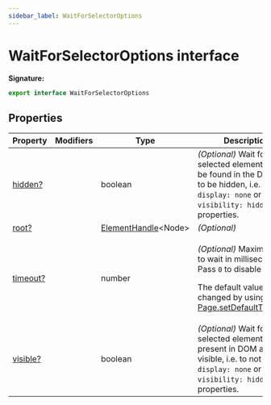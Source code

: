 ```yaml
---
sidebar_label: WaitForSelectorOptions
---
```


# WaitForSelectorOptions interface

**Signature:**

```typescript
export interface WaitForSelectorOptions
```

## Properties

| Property                                                  | Modifiers | Type                                                      | Description                                                                                                                                                                                                              |
| --------------------------------------------------------- | --------- | --------------------------------------------------------- | ------------------------------------------------------------------------------------------------------------------------------------------------------------------------------------------------------------------------ |
| [hidden?](./puppeteer.waitforselectoroptions.hidden.md)   |           | boolean                                                   | <i>(Optional)</i> Wait for the selected element to not be found in the DOM or to be hidden, i.e. have <code>display: none</code> or <code>visibility: hidden</code> CSS properties.                                      |
| [root?](./puppeteer.waitforselectoroptions.root.md)       |           | [ElementHandle](./puppeteer.elementhandle.md)&lt;Node&gt; | <i>(Optional)</i>                                                                                                                                                                                                        |
| [timeout?](./puppeteer.waitforselectoroptions.timeout.md) |           | number                                                    | <p><i>(Optional)</i> Maximum time to wait in milliseconds. Pass <code>0</code> to disable timeout.</p><p>The default value can be changed by using [Page.setDefaultTimeout()](./puppeteer.page.setdefaulttimeout.md)</p> |
| [visible?](./puppeteer.waitforselectoroptions.visible.md) |           | boolean                                                   | <i>(Optional)</i> Wait for the selected element to be present in DOM and to be visible, i.e. to not have <code>display: none</code> or <code>visibility: hidden</code> CSS properties.                                   |
